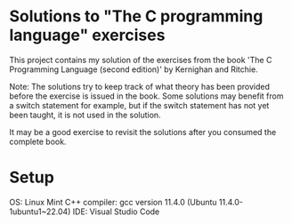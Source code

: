 # Solutions to "The C programming language" exercises

This project contains my solution of the exercises from the book
'The C Programming Language (second edition)' by Kernighan and Ritchie.

Note: The solutions try to keep track of what theory has been provided
before the exercise is issued in the book.
Some solutions may benefit from a switch statement for example, but if
the switch statement has not yet been taught, it is not used in the solution.

It may be a good exercise to revisit the solutions after you consumed the
complete book.

# Setup

OS: Linux Mint
C++ compiler: gcc version 11.4.0 (Ubuntu 11.4.0-1ubuntu1~22.04)
IDE: Visual Studio Code

